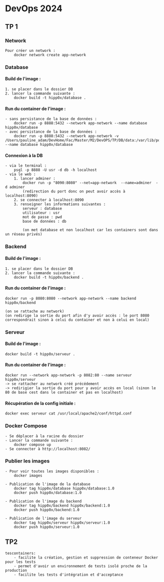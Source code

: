 # DevOps 2024

## TP 1

### Network

    Pour créer un network :
        docker network create app-network

### Database

#### Build de l'image :   
    1. se placer dans le dossier DB
    2. lancer la commande suivante :
        docker build -t hipp0x/database .

#### Run du container de l'image :
    - sans persistance de la base de données :
        docker run -p 8888:5432 --network app-network --name database hipp0x/database
    - avec persistance de la base de données :
        docker run -p 8888:5432 --network app-network -v /Users/pauline_adam/DevHome/Fac/Master/M2/DevOPS/TP/DB/data:/var/lib/postgresql/data --name database hipp0x/database

#### Connexion à la DB 
    - via le terminal :   
        psql -p 8888 -U usr -d db -h localhost
    - via le web :
        1. lancer adminer :
            docker run -p "8090:8080" --net=app-network  --name=adminer  -d adminer
            (redirection du port donc on peut avoir accès à localhost:8090)
        2. se connecter à localhost:8090
        3. renseigner les informations suivantes :
            serveur : database
            utilisateur : usr
            mot de passe : pwd
            base de données : db
            
            (on met database et non localhost car les containers sont dans un réseau privés)

### Backend

#### Build de l'image :   
    1. se placer dans le dossier DB
    2. lancer la commande suivante :
        docker build -t hipp0x/backend .

#### Run du container de l'image :    
    docker run -p 8080:8080 --network app-network --name backend hipp0x/backend 

    (on se rattache au network)
    (on redirige la sortie du port afin d'y avoir accès : le port 8080 correspondrait sinon à celui du container et non à celui en local)

### Serveur

#### Build de l'image :   
    docker build -t hipp0x/serveur .

#### Run du container de l'image :    
    docker run --network app-network -p 8082:80 --name serveur hipp0x/serveur 
    -> se rattacher au network créé précédement
    -> redirigier la sortie du port pour y avoir accès en local (sinon le 80 de base cest dans le container et pas en localhost)

#### Récupération de la config initiale :    
    docker exec serveur cat /usr/local/apache2/conf/httpd.conf

### Docker Compose

    - Se déplacer à la racine du dossier 
    - Lancer la commande suivante :
        docker compose up
    - Se connecter à http://localhost:8082/

### Publier les images

    - Pour voir toutes les images disponibles :
        docker images
    
    - Publication de l'image de la database
        docker tag hipp0x/database hipp0x/database:1.0   
        docker push hipp0x/database:1.0

    - Publication de l'image du backend
        docker tag hipp0x/backend hipp0x/backend:1.0    
        docker push hipp0x/backend:1.0

    - Publication de l'image du serveur
        docker tag hipp0x/serveur hipp0x/serveur:1.0    
        docker push hipp0x/serveur:1.0  


## TP2

    tescontainers: 
        - facilite la création, gestion et suppression de conteneur Docker pour les tests
        - permet d'avoir un environnement de tests isolé proche de la production
        - facilite les tests d'intégration et d'acceptance

     